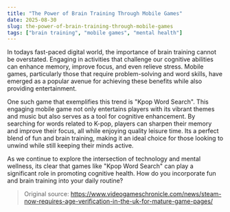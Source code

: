 ```yaml
---
title: "The Power of Brain Training Through Mobile Games"
date: 2025-08-30
slug: the-power-of-brain-training-through-mobile-games
tags: ["brain training", "mobile games", "mental health"]
---
```

In todays fast-paced digital world, the importance of brain training cannot be overstated. Engaging in activities that challenge our cognitive abilities can enhance memory, improve focus, and even relieve stress. Mobile games, particularly those that require problem-solving and word skills, have emerged as a popular avenue for achieving these benefits while also providing entertainment.

One such game that exemplifies this trend is "Kpop Word Search". This engaging mobile game not only entertains players with its vibrant themes and music but also serves as a tool for cognitive enhancement. By searching for words related to K-pop, players can sharpen their memory and improve their focus, all while enjoying quality leisure time. Its a perfect blend of fun and brain training, making it an ideal choice for those looking to unwind while still keeping their minds active.

As we continue to explore the intersection of technology and mental wellness, its clear that games like "Kpop Word Search" can play a significant role in promoting cognitive health. How do you incorporate fun and brain training into your daily routine?
> Original source: https://www.videogameschronicle.com/news/steam-now-requires-age-verification-in-the-uk-for-mature-game-pages/